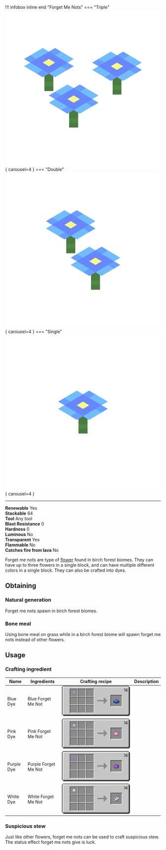 !!! infobox inline end "Forget Me Nots"
    === "Triple"
        ![Three forget me nots](./images/forget_me_nots/triple/forget_me_not_0.png){ carousel=4 }
    === "Double"
        ![Two forget me nots](./images/forget_me_nots/double/forget_me_not_0.png){ carousel=4 }
    === "Single"
        ![One forget me not](./images/forget_me_nots/single/forget_me_not_0.png){ carousel=4 }
    <hr>
    <div>
        **Renewable**
        Yes
    </div>
    <div>
        **Stackable**
        64
    </div>
    <div>
        **Tool**
        Any tool
    </div>
    <div>
    **Blast Resistance**
    0
    </div>
    <div>
    **Hardness**
    0
    </div>
    <div>
    **Luminous**
    No
    </div>
    <div>
    **Transparent**
    Yes
    </div>
    <div>
    **Flammable**
    No
    </div>
    <div>
    **Catches fire from lava**
    No
    </div>

Forget me nots are type of [flower](https://minecraft.wiki/w/Flower) found in birch forest biomes. They can have up to three flowers in a single block, and can have multiple different colors in a single block. They can also be crafted into dyes.

## Obtaining

### Natural generation
Forget me nots spawn in birch forest biomes.

### Bone meal
Using bone meal on grass while in a birch forest biome will spawn forget me nots instead of other flowers.

## Usage

###  Crafting ingredient
| Name       | Ingredients          | Crafting recipe                                                                 | Description |
| ---------- | -------------------- | ------------------------------------------------------------------------------- | ----------- |
| Blue Dye   | Blue Forget Me Not   | ![Blue dye from forget me not](./images/recipes/blue_dye_forget_me_not.png)     |             |
| Pink Dye   | Pink Forget Me Not   | ![Pink dye from forget me not](./images/recipes/pink_dye_forget_me_not.png)     |             |
| Purple Dye | Purple Forget Me Not | ![Purple dye from forget me not](./images/recipes/purple_dye_forget_me_not.png) |             |
| White Dye  | White Forget Me Not  | ![White dye from forget me not](./images/recipes/white_dye_forget_me_not.png)   |             |

### Suspicious stew
Just like other flowers, forget me nots can be used to craft suspicious stew. The status effect forget me nots give is luck.